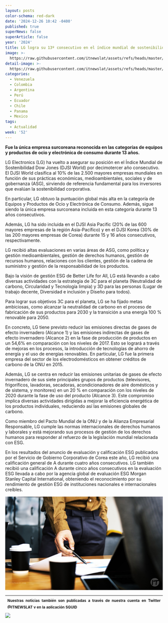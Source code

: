 ```yaml
---
layout: posts
color-schema: red-dark
date: '2024-12-26 10:42 -0400'
published: true
superNews: false
superArticle: false
year: '2024'
title: LG logra su 13º consecutivo en el índice mundial de sostenibilidad Dow Jones
image: >-
  https://raw.githubusercontent.com/itnewslat/assets/refs/heads/master/img/540x320/Logro-gerencial-p.jpg
detail-image: >-
  https://raw.githubusercontent.com/itnewslat/assets/refs/heads/master/img/1024x680/Logro-gerencial-g.jpg
categories:
  - Venezuela
  - Colombia
  - Argentina
  - Perú
  - Ecuador
  - Chile
  - Panama
  - Mexico
tags:
  - Actualidad
week: '52'
---
```

**Fue la única empresa surcoreana reconocida en las categorías de equipos y productos de ocio y electrónica de consumo durante 13 años.**

LG Electronics (LG) ha vuelto a asegurar su posición en el Índice Mundial de Sostenibilidad Dow Jones (DJSI World) por decimotercer año consecutivo. El DJSI World clasifica al 10% de las 2.500 mayores empresas mundiales en función de sus prácticas económicas, medioambientales, sociales y de gobernanza (ASG), sirviendo de referencia fundamental para los inversores que evalúan la sostenibilidad corporativa.

En particular, LG obtuvo la puntuación global más alta en la categoría de Equipos y Productos de Ocio y Electrónica de Consumo. Además, sigue siendo la única empresa surcoreana incluida en esta categoría durante 13 años consecutivos.

Además, LG ha sido incluida en el DJSI Asia Pacific (20% de las 600 mayores empresas de la región Asia-Pacífico) y en el DJSI Korea (30% de las 200 mayores empresas de Corea) durante 15 y 16 años consecutivos, respectivamente.

LG recibió altas evaluaciones en varias áreas de ASG, como política y gestión medioambientales, gestión de derechos humanos, gestión de recursos humanos, relaciones con los clientes, gestión de la cadena de suministro y gestión de la responsabilidad de los productos. 

Bajo la visión de gestión ESG de Better Life for All, LG está llevando a cabo diversas actividades con la estrategia de 3C para el planeta (Neutralidad de carbono, Circularidad y Tecnología limpia) y 3D para las personas (Lugar de trabajo decente, Diversidad e inclusión y Diseño para todos).

Para lograr sus objetivos 3C para el planeta, LG se ha fijado metas ambiciosas, como alcanzar la neutralidad de carbono en el proceso de fabricación de sus productos para 2030 y la transición a una energía 100 % renovable para 2050.

En concreto, LG tiene previsto reducir las emisiones directas de gases de efecto invernadero (Alcance 1) y las emisiones indirectas de gases de efecto invernadero (Alcance 2) en la fase de producción de productos en un 54,6% en comparación con los niveles de 2017. Esto se logrará a través de mejoras en los procesos, la introducción de tecnologías de ahorro de energía y el uso de energías renovables. En particular, LG fue la primera empresa del sector de los electrodomésticos en obtener créditos de carbono de la ONU en 2015.

Además, LG se centra en reducir las emisiones unitarias de gases de efecto invernadero de sus siete principales grupos de productos (televisores, frigoríficos, lavadoras, secadoras, acondicionadores de aire domésticos y de sistema, y monitores) en un 20 % en comparación con los niveles de 2020 durante la fase de uso del producto (Alcance 3). Este compromiso implica diversas actividades dirigidas a mejorar la eficiencia energética de los productos individuales, reduciendo así las emisiones globales de carbono.

Como miembro del Pacto Mundial de la ONU y de la Alianza Empresarial Responsable, LG cumple las normas internacionales de derechos humanos y laborales y está mejorando sus procesos de gestión de los derechos humanos para responder al refuerzo de la legislación mundial relacionada con ESG.

En los resultados del anuncio de evaluación y calificación ESG publicados por el Servicio de Gobierno Corporativo de Corea este año, LG recibió una calificación general de A durante cuatro años consecutivos. LG también recibió una calificación A durante cinco años consecutivos en la evaluación ESG llevada a cabo por la agencia global de evaluación ESG Morgan Stanley Capital International, obteniendo el reconocimiento por su rendimiento de gestión ESG de instituciones nacionales e internacionales creíbles.

![](https://raw.githubusercontent.com/itnewslat/assets/refs/heads/master/img/540x320/Logro-gerencial-p.jpg)

<table style="height: 42px;" width="569">
<tbody>
<tr>
<td style="text-align: justify;"><sub><strong>Nuestras noticias también son publicadas a través de nuestra cuenta en Twitter <a href="https://twitter.com/itnewslat?lang=es">@ITNEWSLAT</a> y en la aplicación <a href="https://squidapp.co/en/">SQUID</a></strong></sub></td>
</tr>
</tbody>
</table>

<img src="https://tracker.metricool.com/c3po.jpg?hash=56f88a41e39ab42c063cc51676587a04"/>